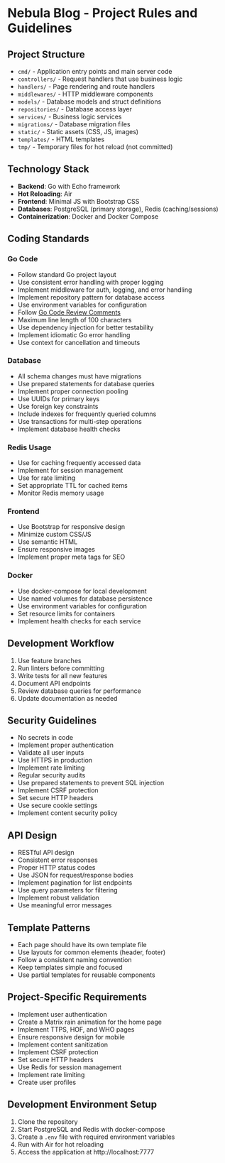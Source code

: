 # Nebula Blog - Project Rules and Guidelines

## Project Structure
- `cmd/` - Application entry points and main server code
- `controllers/` - Request handlers that use business logic
- `handlers/` - Page rendering and route handlers
- `middlewares/` - HTTP middleware components
- `models/` - Database models and struct definitions
- `repositories/` - Database access layer
- `services/` - Business logic services
- `migrations/` - Database migration files
- `static/` - Static assets (CSS, JS, images)
- `templates/` - HTML templates
- `tmp/` - Temporary files for hot reload (not committed)

## Technology Stack
- **Backend**: Go with Echo framework
- **Hot Reloading**: Air
- **Frontend**: Minimal JS with Bootstrap CSS
- **Databases**: PostgreSQL (primary storage), Redis (caching/sessions)
- **Containerization**: Docker and Docker Compose

## Coding Standards

### Go Code
- Follow standard Go project layout
- Use consistent error handling with proper logging
- Implement middleware for auth, logging, and error handling
- Implement repository pattern for database access
- Use environment variables for configuration
- Follow [Go Code Review Comments](https://github.com/golang/go/wiki/CodeReviewComments)
- Maximum line length of 100 characters
- Use dependency injection for better testability
- Implement idiomatic Go error handling
- Use context for cancellation and timeouts

### Database
- All schema changes must have migrations
- Use prepared statements for database queries
- Implement proper connection pooling
- Use UUIDs for primary keys
- Use foreign key constraints
- Include indexes for frequently queried columns
- Use transactions for multi-step operations
- Implement database health checks

### Redis Usage
- Use for caching frequently accessed data
- Implement for session management
- Use for rate limiting
- Set appropriate TTL for cached items
- Monitor Redis memory usage

### Frontend
- Use Bootstrap for responsive design
- Minimize custom CSS/JS
- Use semantic HTML
- Ensure responsive images
- Implement proper meta tags for SEO

### Docker
- Use docker-compose for local development
- Use named volumes for database persistence
- Use environment variables for configuration
- Set resource limits for containers
- Implement health checks for each service

## Development Workflow
1. Use feature branches
2. Run linters before committing
3. Write tests for all new features
4. Document API endpoints
5. Review database queries for performance
6. Update documentation as needed

## Security Guidelines
- No secrets in code
- Implement proper authentication
- Validate all user inputs
- Use HTTPS in production
- Implement rate limiting
- Regular security audits
- Use prepared statements to prevent SQL injection
- Implement CSRF protection
- Set secure HTTP headers
- Use secure cookie settings
- Implement content security policy

## API Design
- RESTful API design
- Consistent error responses
- Proper HTTP status codes
- Use JSON for request/response bodies
- Implement pagination for list endpoints
- Use query parameters for filtering
- Implement robust validation
- Use meaningful error messages

## Template Patterns
- Each page should have its own template file
- Use layouts for common elements (header, footer)
- Follow a consistent naming convention
- Keep templates simple and focused
- Use partial templates for reusable components

## Project-Specific Requirements
- Implement user authentication
- Create a Matrix rain animation for the home page
- Implement TTPS, HOF, and WHO pages
- Ensure responsive design for mobile
- Implement content sanitization
- Implement CSRF protection
- Set secure HTTP headers
- Use Redis for session management
- Implement rate limiting
- Create user profiles

## Development Environment Setup
1. Clone the repository
2. Start PostgreSQL and Redis with docker-compose
3. Create a `.env` file with required environment variables
4. Run with Air for hot reloading
5. Access the application at http://localhost:7777 
